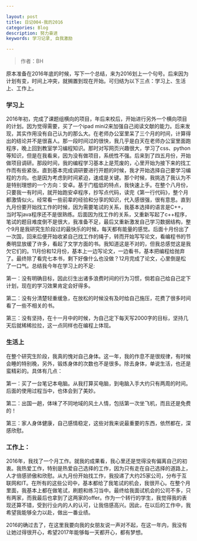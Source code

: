 ```yaml
---

layout: post
title: 日记004-我的2016
categories: Blog
description: 努力奋进
keywords: 学习记录, 自我激励

---
```

> 作者：BH


原本准备在2016年底的时候，写下一个总结，来为2016划上一个句号。后来因为计划有变，时间上冲突，就搁置到现在开始。可归结为以下三点：学习上、生活上、工作上。

### 学习上
2016年初，完成了课题组横向的项目，年后来校后，开始进行另外一个横向项目的计划。因为觉得需要，买了一个ipad mini2来加强自己阅读文献的能力。后来发现，其实作用没有自己认为的那么大。在老师办公室里呆了三个月的时间，计算得出的结论并不是很喜人。那一段时间过的很快，我几乎是白天在老师办公室里面跑程序，晚上回到教室学习编程知识。那时对写网页兴趣很大，学习了css、python等知识，但是在我看来，因为没有做项目，系统性不强。后来到了四五月份，开始做项目调研。那段时间，我的编程学习基本上是荒废的，心里开始为接下来的找工作而有些紧张。直到基本完成调研要进行开题的时候，我才开始选择自己要学习编程的方向。也是因为考虑到时间紧迫，速成是关键。那个时候，我挑选了我认为不是特别理想的一个方向：安卓。基于门槛低的特点，我快速上手。在整个八月份，只要我一有时间，就开始跑安卓程序，抄写点代码，读完《第一行代码》，整个月都激情似火。经常看一些前辈的经验和分享的知识，代入感很强，很有意思。直到九月份要开始找工作的时候，因为需要笔试的关系，我基本选择的语言是C++，当时写java程序还不是很熟练。后面因为找工作的关系，又重新写起了c++程序，笔试的题目难度倒不是很大，我准备不足，最后又重新激发自己学习数据结构，整个9月是我研究生阶段过的最快乐的时候，每天都有能量的感觉。后面十月份出了一次国，回来后便开始收紧自己找工作的绳子，转而开始写写论文，看编程书的节奏明显放缓了许多，看起了文学方面的书。我知道这是不对的，但我总感觉这是我欠它们的。11月份和12月份，基本上一边写论文，一边看书，基本把编程给抛弃了。最终除了看完七本书，剩下好像什么也没做？12月完成了论文，心里倒是松了一口气。总结我今年在学习上的不足:

第一：没有明确目标，因此衍生出诸多浪费时间的行为习惯，倘若自己给自己定下计划，现在的学习效果肯定会好得多。

第二：没有分清楚轻重缓急，在放松的时候没有及时给自己施压，花费了很多时间看了一些不相关的书。

第三：没有坚持，在十一月中的时候，为自己定下每天写2000字的目标，坚持几天后就稀稀拉拉，这一点同样也在编程上体现。

### 生活上
在整个研究生阶段，我真的愧对自己身体。这一年，我的作息不是很规律，有时候会睡的特别晚，另外，锻炼身体的次数也不是很多。除去身体，单说生活，也还是蛮精彩的。具体有几点：

第一：买了一台笔记本电脑。从我打算买电脑，到电脑入手大约只有两周的时间。后面的使用过程当中，也体会到了美妙。

第二：出国一趟，体味了不同地域的风土人情，包括第一次坐飞机，而且还是免费的！

第三：家人身体健康，自己感情稳定，这些对我来说最重要的东西，依然都在，深感欣慰。

### 工作上：
2016年，我找了一个月工作。就我的成果看，我心里还是觉得没有偏离自己的初衷。我热爱工作，特别是热爱自己选择的工作，因为只有走在自己选择的道路上，人才倍感骄傲和欣慰。从九月份开始找工作，我投递了大约25家公司，分布于互联网和IT。在所有的这些公司中，基本都给了我笔试的机会，我很开心。在整个月里面，我基本上都在做笔试，刷题和练习当中。最终给我面试机会的公司不多，只有两家，而我最后也拿到了这两家的offer。作为一个转行的学生，我觉得我的表现还算不错，受到行业内的人的认可，让我倍感高兴。因此，在以后的工作中，我希望我能够全力以赴，做出一番业绩。

2016的确过去了，在这里我要向我的女朋友说一声对不起，在这一年内，我没有让她过得很开心，希望2017年能够每一天都开心，都有梦想。

